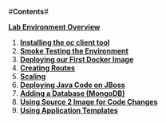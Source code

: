 #**Contents**#

**[Lab Environment Overview](http://training.runcloudrun.com/roadshow/00-environment.md.html)**

1. **[Installing the *oc* client tool](http://training.runcloudrun.com/roadshow/01-install.md.html)**
2. **[Smoke Testing the Environment](http://training.runcloudrun.com/roadshow/02-smoketest.md.html)**
3. **[Deploying our First Docker Image](http://training.runcloudrun.com/roadshow/03-docker.md.html)**
4. **[Creating Routes](http://training.runcloudrun.com/roadshow/04-routes.md.html)**
5. **[Scaling](http://training.runcloudrun.com/roadshow/05-scaling.md.html)**
6. **[Deploying Java Code on JBoss](http://training.runcloudrun.com/roadshow/06-jboss.md.html)**
7. **[Adding a Database (MongoDB)](http://training.runcloudrun.com/roadshow/07-databases.md.html)**
8. **[Using Source 2 Image for Code Changes](http://training.runcloudrun.com/roadshow/08-codechanges.md.html)**
9. **[Using Application Templates](http://training.runcloudrun.com/roadshow/09-templates.md.html)**


